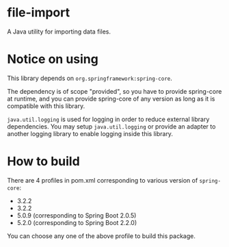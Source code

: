 # file-import
A Java utility for importing data files.

# Notice on using
This library depends on `org.springframework:spring-core`.

The dependency is of scope "provided", so you have to provide spring-core at runtime, and you can provide  spring-core of any version as long as it is compatible with this library.

`java.util.logging` is used for logging in order to reduce external library dependencies. You may setup `java.util.logging` or provide an adapter to another logging library to enable logging inside this library.

# How to build
There are 4 profiles in pom.xml corresponding to various version of `spring-core`:
* 3.2.2
* 3.2.2
* 5.0.9 (corresponding to Spring Boot 2.0.5)
* 5.2.0 (corresponding to Spring Boot 2.2.0)

You can choose any one of the above profile to build this package.
